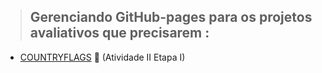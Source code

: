 > ## Gerenciando GitHub-pages para os projetos avaliativos que precisarem :

* [COUNTRYFLAGS](https://oiclai.github.io/ls-activities/projetos-avaliativos/country-flags/) 🎌 (Atividade II Etapa I) 
